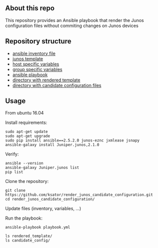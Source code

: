 ## About this repo
This repository provides an Ansible playbook that render the Junos configuration files without commiting changes on Junos devices

## Repository structure
- [ansible inventory file](hosts)
- [junos template](template.j2)
- [host specific variables](host_vars)
- [group specific variables](group_vars)
- [ansible playbook](playbook.yml)
- [directory with rendered template](rendered_template)
- [directory with candidate configuration files](candidate_config)

## Usage 

From ubuntu 16.04  

Install requirements: 
```
sudo apt-get update
sudo apt-get upgrade
sudo pip install ansible==2.5.2.0 junos-eznc jxmlease jsnapy
ansible-galaxy install Juniper.junos,2.1.0
```
Verify:
```
ansible --version
ansible-galaxy Juniper.junos list
pip list
```
Clone the repository: 
```
git clone https://github.com/ksator/render_junos_candidate_configuration.git
cd render_junos_candidate_configuration/
```
Update files (inventory, variables, ...)  

Run the playbook: 
```
ansible-playbook playbook.yml 
```
```
ls rendered_template/
ls candidate_config/
```


